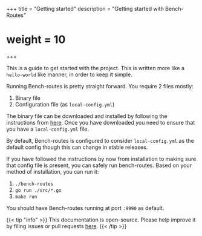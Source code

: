 +++
title = "Getting started"
description = "Getting started with Bench-Routes"
# weight = 10
+++

This is a guide to get started with the project. This is written more like a `hello-world` like manner, in order to
keep it simple.

Running Bench-routes is pretty straight forward. You require 2 files mostly:
1. Binary file
2. Configuration file (as `local-config.yml`)

The binary file can be downloaded and installed by following the instructions from [here](install.md). Once you have downloaded
you need to ensure that you have a `local-config.yml` file.

By default, Bench-routes is configured to consider `local-config.yml` as the default config though this can change
in stable releases.

If you have followed the instructions by now from installation to making sure that config file is present, you can safely
run bench-routes. Based on your method of installation, you can run it:
1. `./bench-routes`
2. `go run ./src/*.go`
3. `make run`

You should have Bench-routes running at port `:9990` as default.

{{< tip "info" >}}
This documentation is open-source. Please help improve it by filing issues or pull requests [here](https://github.com/bench-routes/website).
{{< /tip >}}
